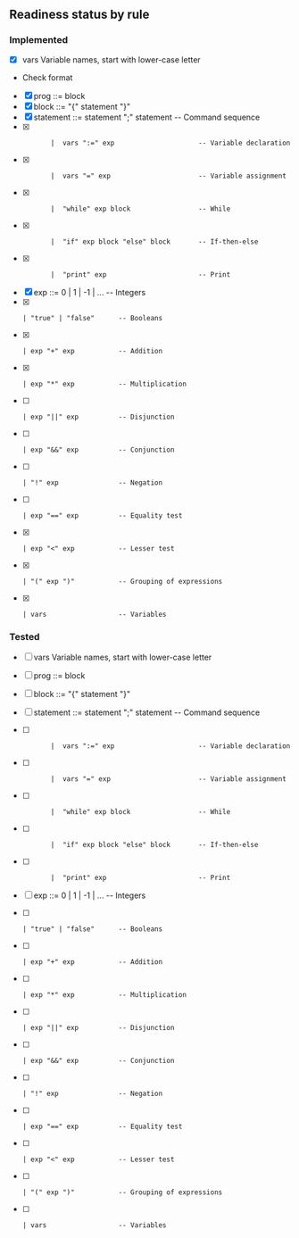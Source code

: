 ## Readiness status by rule
### Implemented
- [X] vars       Variable names, start with lower-case letter
* Check format

- [x] prog      ::= block
- [x] block     ::= "{" statement "}"
- [x] statement ::=  statement ";" statement           -- Command sequence
- [x]            |  vars ":=" exp                     -- Variable declaration
- [x]            |  vars "=" exp                      -- Variable assignment
- [x]            |  "while" exp block                 -- While
- [x]            |  "if" exp block "else" block       -- If-then-else
- [x]            |  "print" exp                       -- Print

- [x] exp ::= 0 | 1 | -1 | ...     -- Integers
- [x]     | "true" | "false"      -- Booleans
- [x]     | exp "+" exp           -- Addition
- [x]     | exp "*" exp           -- Multiplication
- [ ]     | exp "||" exp          -- Disjunction
- [ ]     | exp "&&" exp          -- Conjunction
- [ ]     | "!" exp               -- Negation
- [ ]     | exp "==" exp          -- Equality test
- [x]     | exp "<" exp           -- Lesser test
- [x]     | "(" exp ")"           -- Grouping of expressions
- [x]     | vars                  -- Variables

### Tested
- [ ] vars       Variable names, start with lower-case letter

- [ ] prog      ::= block
- [ ] block     ::= "{" statement "}"
- [ ] statement ::=  statement ";" statement           -- Command sequence
- [ ]            |  vars ":=" exp                     -- Variable declaration
- [ ]            |  vars "=" exp                      -- Variable assignment
- [ ]            |  "while" exp block                 -- While
- [ ]            |  "if" exp block "else" block       -- If-then-else
- [ ]            |  "print" exp                       -- Print

- [ ] exp ::= 0 | 1 | -1 | ...     -- Integers
- [ ]     | "true" | "false"      -- Booleans
- [ ]     | exp "+" exp           -- Addition
- [ ]     | exp "*" exp           -- Multiplication
- [ ]     | exp "||" exp          -- Disjunction
- [ ]     | exp "&&" exp          -- Conjunction
- [ ]     | "!" exp               -- Negation
- [ ]     | exp "==" exp          -- Equality test
- [ ]     | exp "<" exp           -- Lesser test
- [ ]     | "(" exp ")"           -- Grouping of expressions
- [ ]     | vars                  -- Variables
